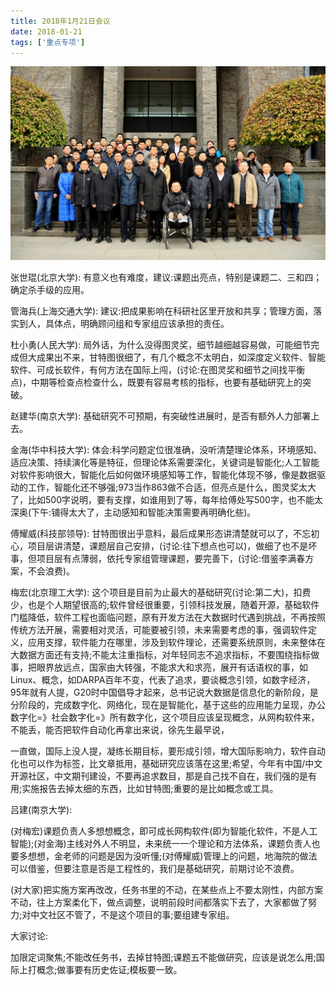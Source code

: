 ```yaml
---
title: 2018年1月21日会议
date: 2018-01-21
tags: ['重点专项']
---
```


![](/content/2018-01-21.jpg)

<!--more-->

张世琨(北京大学):
有意义也有难度，建议:课题出亮点，特别是课题二、三和四；确定杀手级的应用。

管海兵(上海交通大学):
建议:把成果影响在科研社区里开放和共享；管理方面，落实到人，具体点，明确顾问组和专家组应该承担的责任。

杜小勇(人民大学):
局外话，为什么没得图灵奖，细节越细越容易做，可能细节完成但大成果出不来，甘特图很细了，有几个概念不太明白，如深度定义软件、智能软件、可成长软件，有何方法在国际上闯，(讨论:在图灵奖和细节之间找平衡点)，中期等检查点检查什么，既要有容易考核的指标，也要有基础研究上的突破。

赵建华(南京大学):
基础研究不可预期，有突破性进展时，是否有额外人力部署上去。

金海(华中科技大学):
体会:科学问题定位很准确，没听清楚理论体系，环境感知、适应决策、持续演化等是特征，但理论体系需要深化，关键词是智能化;人工智能对软件影响很大，智能化后如何做环境感知等工作，智能化体现不够，像是数据驱动的工作，智能化还不够强;973当作863做不合适，但亮点是什么，图灵奖太大了，比如500字说明，要有支撑，如谁用到了等，每年给傅处写500字，也不能太深奥(下午:铺得太大了，主动感知和智能决策需要再明确化些)。

傅耀威(科技部领导):
甘特图很出乎意料，最后成果形态讲清楚就可以了，不忘初心，项目层讲清楚，课题层自己安排，(讨论:往下想点也可以)，做细了也不是坏事，但项目层有点薄弱，依托专家组管理课题，要完善下，(讨论:借鉴李满春方案，不会浪费)。

梅宏(北京理工大学):
这个项目是目前为止最大的基础研究(讨论:第二大)，扣费少，也是个人期望很高的;软件曾经很重要，引领科技发展，随着开源，基础软件门槛降低，软件工程也面临问题，原有开发方法在大数据时代遇到挑战，不再按照传统方法开展，需要相对灵活，可能要被引领，未来需要考虑的事，强调软件定义，应用支撑，软件能力在哪里，涉及到软件理论，还需要系统原则，未来整体在大数据方面还有支持;不能太注重指标，对年轻同志不追求指标，不要围绕指标做事，把眼界放远点，国家由大转强，不能求大和求亮，展开有话语权的事，如Linux、概念，如DARPA百年不变，代表了追求，要谈概念引领，如数字经济，95年就有人提，G20时中国倡导才起来，总书记说大数据是信息化的新阶段，是分阶段的，完成数字化、网络化，现在是智能化，基于这些的应用能力呈现，办公数字化=》社会数字化=》所有数字化，这个项目应该呈现概念，从网构软件来，不能丢，能否把软件自动化再拿出来说，徐先生最早说，

一直做，国际上没人提，凝练长期目标，要形成引领，增大国际影响力，软件自动化也可以作为标签，比文章抵用，基础研究应该落在这里;希望，今年有中国/中文开源社区，中文期刊建设，不要再追求数目，那是自己找不自在，我们强的是有用;实施报告去掉太细的东西，比如甘特图;重要的是比如概念或工具。

吕建(南京大学):

(对梅宏)课题负责人多想想概念，即可成长网构软件(即为智能化软件，不是人工智能);(对金海)主线对外人不明显，未来统一一个理论和方法体系，课题负责人也要多想想，金老师的问题是因为没听懂;(对傅耀威)管理上的问题，地海院的做法可以借鉴，但要注意是否是工程性的，我们是基础研究，前期讨论不浪费。

(对大家)把实施方案再改改，任务书里的不动，在某些点上不要太刚性，内部方案不动，往上方案柔化下，做点调整，说明前段时间都落实下去了，大家都做了努力;对中文社区不管了，不是这个项目的事;要组建专家组。

大家讨论:

加限定词聚焦;不能改任务书，去掉甘特图;课题五不能做研究，应该是说怎么用;国际上打概念;做事要有历史佐证;模板要一致。

